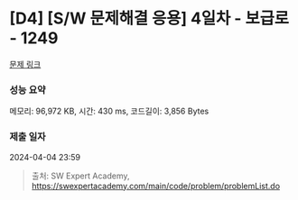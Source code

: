 # [D4] [S/W 문제해결 응용] 4일차 - 보급로 - 1249 

[문제 링크](https://swexpertacademy.com/main/code/problem/problemDetail.do?contestProbId=AV15QRX6APsCFAYD) 

### 성능 요약

메모리: 96,972 KB, 시간: 430 ms, 코드길이: 3,856 Bytes

### 제출 일자

2024-04-04 23:59



> 출처: SW Expert Academy, https://swexpertacademy.com/main/code/problem/problemList.do